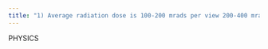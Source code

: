 ```yaml
---
title: "1) Average radiation dose is 100-200 mrads per view 200-400 mrads for standard 2 views (each breast) 2) Maximum allowable dose by ACR accreditation guidelines: 300 mrad per view or 600mrad per breast. 3) Peak voltage: 25-30 kvp 4) ACR recommendations for screening mammography: 1) yearly for asymptomatic women &gt; 40 years 2) benefit for women &lt; 40 if high risk (usually 10 yrs before relative onset) 5) Magnification views: 1) obtained by increasing distance btw breast &amp; receptor using magnification stand 2) less noise, so better resolution 3) requires smaller focal spot to minimize geometric blur 4) air gap: therefore no grid 5) increased chance of motion b/c of long exposure time. 6) Positive biopsy rate for screeners: 30% 7) Terminal duct lobular unit: functional unit of breast, change with hormonal changes"
---
```

PHYSICS

